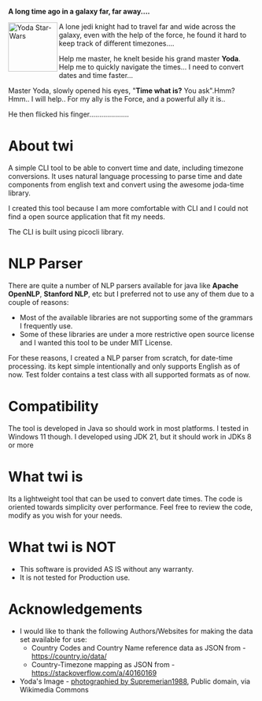 **A long time ago in a galaxy far, far away....**

  <img align="left" width="100" alt="Yoda Star-Wars" src="https://upload.wikimedia.org/wikipedia/commons/thumb/b/b6/Yoda_Star-Wars.jpg/256px-Yoda_Star-Wars.jpg?20231019100020">
 A lone jedi knight had to travel far and wide across the galaxy, even with the help of the force, he found it hard to keep track of different timezones....

Help me master, he knelt beside his grand master **Yoda**. Help me to quickly navigate the times... I need to convert dates and time faster...

Master Yoda, slowly opened his eyes, "**Time what is?** You ask".Hmm? Hmm.. I will help.. For my ally is the Force, and a powerful ally it is..

He then flicked his finger....................

# About twi

A simple CLI tool to be able to convert time and date, including timezone conversions. It uses natural language processing to parse time and date components from english text and convert using the awesome joda-time library.

I created this tool because I am more comfortable with CLI and I could not find a open source application that fit my needs.

The CLI is built using picocli library.

# NLP Parser
There are quite a number of NLP parsers available for java like **Apache OpenNLP**, **Stanford NLP**, etc but I preferred not to use any of them due to a couple of reasons:
  - Most of the available libraries are not supporting some of the grammars I frequently use.
  - Some of these libraries are under a more restrictive open source license and I wanted this tool to be under MIT License.

For these reasons, I created a NLP parser from scratch, for date-time processing. its kept simple intentionally and only supports English as of now. Test folder contains a test class with all supported formats as of now.
# Compatibility
The tool is developed in Java so should work in most platforms. I tested in Windows 11 though. 
I developed using JDK 21, but it should work in JDKs 8 or more
# What twi is
Its a lightweight tool that can be used to convert date times. The code is oriented towards simplicity over performance. Feel free to review the code, modify as you wish for your needs.
# What twi is NOT
- This software is provided AS IS without any warranty.
- It is not tested for Production use.
# Acknowledgements
- I would like to thank the following Authors/Websites for making the data set available for use:
  - Country Codes and Country Name reference data as JSON from - https://country.io/data/
  - Country-Timezone mapping as JSON from - https://stackoverflow.com/a/40160169
- Yoda's Image - <a href="https://commons.wikimedia.org/wiki/File:Yoda_Star-Wars.jpg">photographied by Supremerian1988</a>, Public domain, via Wikimedia Commons

  







